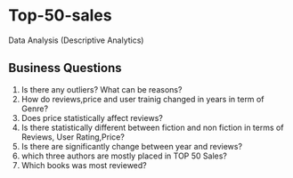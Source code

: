 # Top-50-sales
Data Analysis (Descriptive Analytics)
## Business Questions
1) Is there any outliers? What can be reasons? 
2) How do  reviews,price and user trainig  changed in years in term of Genre?
3) Does price  statistically affect reviews?
4) Is  there statistically different between fiction and non fiction in terms of Reviews, User Rating,Price?
5) Is there are significantly change between year and reviews?
6) which three authors are mostly placed  in TOP 50 Sales?
7) Which books was most reviewed?




